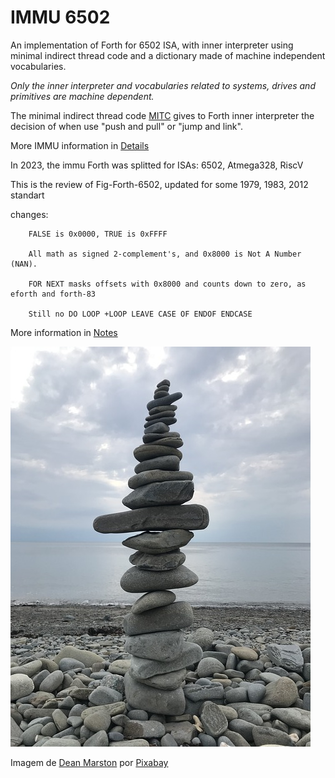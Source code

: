 # IMMU 6502

An implementation of Forth for 6502 ISA, with inner interpreter using minimal indirect thread code and a dictionary made of machine independent vocabularies. 
  
_Only the inner interpreter and vocabularies related to systems, drives and primitives are machine dependent._

The minimal indirect thread code [MITC](https://github.com/agsb/f2u/blob/main/small%20MITC%20Forth%20en.pdf) gives to Forth inner interpreter the decision of when use "push and pull" or "jump and link".

More IMMU information in [Details](https://github.com/agsb/immu/blob/main/Details.md)

In 2023, the immu Forth was splitted for ISAs: 6502, Atmega328, RiscV

This is the review of Fig-Forth-6502, updated for some 1979, 1983, 2012 standart

changes:

        FALSE is 0x0000, TRUE is 0xFFFF

        All math as signed 2-complement's, and 0x8000 is Not A Number (NAN). 

        FOR NEXT masks offsets with 0x8000 and counts down to zero, as eforth and forth-83

        Still no DO LOOP +LOOP LEAVE CASE OF ENDOF ENDCASE

        
More information in [Notes](https://github.com/agsb/immu/blob/main/srcs/6502c/Notes.md)

![image](https://github.com/agsb/immu/blob/main/beach-g681c55cdd_640.jpg)

Imagem de <a href="https://pixabay.com/pt/users/deanmarston-10862868/?utm_source=link-attribution&amp;utm_medium=referral&amp;utm_campaign=image&amp;utm_content=4388135">Dean Marston</a> por <a href="https://pixabay.com/pt/?utm_source=link-attribution&amp;utm_medium=referral&amp;utm_campaign=image&amp;utm_content=4388135">Pixabay</a>
